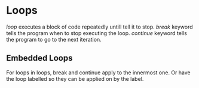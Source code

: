 # Loops
*loop* executes a block of code repeatedly untill tell it to stop.
*break* keyword tells the program when to stop executing the loop.
*continue* keyword tells the program to go to the next iteration.

## Embedded Loops
For loops in loops, break and continue apply to the innermost one.
Or have the loop labelled so they can be applied on by the label. 